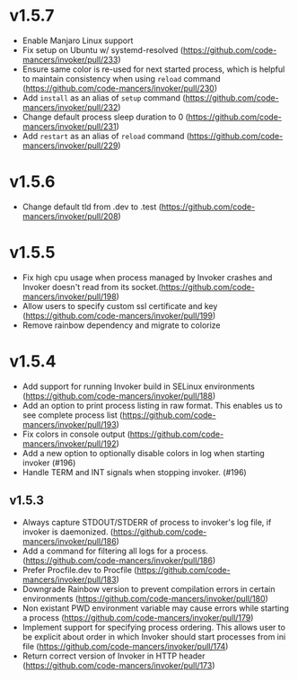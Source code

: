 # v1.5.7
* Enable Manjaro Linux support
* Fix setup on Ubuntu w/ systemd-resolved (https://github.com/code-mancers/invoker/pull/233)
* Ensure same color is re-used for next started process, which is helpful to maintain consistency when using `reload` command (https://github.com/code-mancers/invoker/pull/230)
* Add `install` as an alias of `setup` command (https://github.com/code-mancers/invoker/pull/232)
* Change default process sleep duration to 0 (https://github.com/code-mancers/invoker/pull/231)
* Add `restart` as an alias of `reload` command (https://github.com/code-mancers/invoker/pull/229)

# v1.5.6
* Change default tld from .dev to .test (https://github.com/code-mancers/invoker/pull/208)

# v1.5.5
* Fix high cpu usage when process managed by Invoker crashes and Invoker doesn't read from its socket.(https://github.com/code-mancers/invoker/pull/198)
* Allow users to specify custom ssl certificate and key (https://github.com/code-mancers/invoker/pull/199)
* Remove rainbow dependency and migrate to colorize

# v1.5.4
* Add support for running Invoker build in SELinux environments (https://github.com/code-mancers/invoker/pull/188)
* Add an option to print process listing in raw format. This enables us to see complete process list (https://github.com/code-mancers/invoker/pull/193)
* Fix colors in console output (https://github.com/code-mancers/invoker/pull/192)
* Add a new option to optionally disable colors in log when starting invoker (#196)
* Handle TERM and INT signals when stopping invoker. (#196)

## v1.5.3

* Always capture STDOUT/STDERR of process to invoker's log file, if invoker is daemonized. (https://github.com/code-mancers/invoker/pull/186)
* Add a command for filtering all logs for a process. (https://github.com/code-mancers/invoker/pull/186)
* Prefer Procfile.dev to Procfile (https://github.com/code-mancers/invoker/pull/183)
* Downgrade Rainbow version to prevent compilation errors in certain environments (https://github.com/code-mancers/invoker/pull/180)
* Non existant PWD environment variable may cause errors while starting a process (https://github.com/code-mancers/invoker/pull/179)
* Implement support for specifying process ordering. This allows user to be explicit about
  order in which Invoker should start processes from ini file (https://github.com/code-mancers/invoker/pull/174)
* Return correct version of Invoker in HTTP header (https://github.com/code-mancers/invoker/pull/173)
